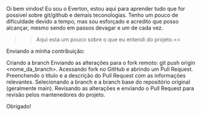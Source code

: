 Oi bem vindos! Eu sou o Everton, estou aqui para aprender tudo que for possivel sobre git/github e demais teconologias. Tenho um pouco de dificuldade devido a tempo, mas sou esforçado e acredito que posso alcançar, mesmo sendo em passos devagar e um de cada vez.
>>Aqui esta um pouco sobre o que eu entendi do projeto.<< 

Enviando a minha contribuição:

Criando a branch
Enviando as alterações para o fork remoto: git push origin <nome_da_branch>.
Acessando fork no GitHub e abrindo um Pull Request.
Preenchendo o título e a descrição do Pull Request com as informações relevantes.
Selecionando a branch e a branch base do repositório original (geralmente main).
Revisando as alterações e enviando o Pull Request para revisão pelos mantenedores do projeto.

Obrigado!
